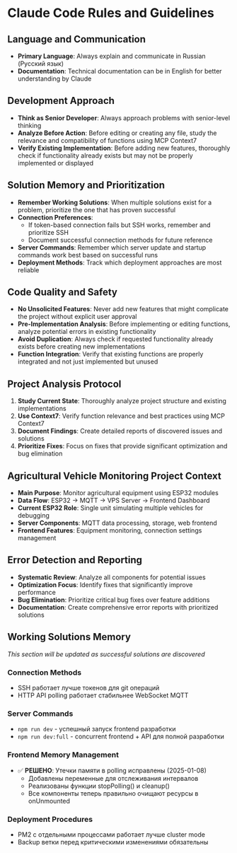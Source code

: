 # Claude Code Rules and Guidelines

## Language and Communication
- **Primary Language**: Always explain and communicate in Russian (Русский язык)
- **Documentation**: Technical documentation can be in English for better understanding by Claude

## Development Approach
- **Think as Senior Developer**: Always approach problems with senior-level thinking
- **Analyze Before Action**: Before editing or creating any file, study the relevance and compatibility of functions using MCP Context7
- **Verify Existing Implementation**: Before adding new features, thoroughly check if functionality already exists but may not be properly implemented or displayed

## Solution Memory and Prioritization
- **Remember Working Solutions**: When multiple solutions exist for a problem, prioritize the one that has proven successful
- **Connection Preferences**: 
  - If token-based connection fails but SSH works, remember and prioritize SSH
  - Document successful connection methods for future reference
- **Server Commands**: Remember which server update and startup commands work best based on successful runs
- **Deployment Methods**: Track which deployment approaches are most reliable

## Code Quality and Safety
- **No Unsolicited Features**: Never add new features that might complicate the project without explicit user approval
- **Pre-Implementation Analysis**: Before implementing or editing functions, analyze potential errors in existing functionality
- **Avoid Duplication**: Always check if requested functionality already exists before creating new implementations
- **Function Integration**: Verify that existing functions are properly integrated and not just implemented but unused

## Project Analysis Protocol
1. **Study Current State**: Thoroughly analyze project structure and existing implementations
2. **Use Context7**: Verify function relevance and best practices using MCP Context7
3. **Document Findings**: Create detailed reports of discovered issues and solutions
4. **Prioritize Fixes**: Focus on fixes that provide significant optimization and bug elimination

## Agricultural Vehicle Monitoring Project Context
- **Main Purpose**: Monitor agricultural equipment using ESP32 modules
- **Data Flow**: ESP32 → MQTT → VPS Server → Frontend Dashboard
- **Current ESP32 Role**: Single unit simulating multiple vehicles for debugging
- **Server Components**: MQTT data processing, storage, web frontend
- **Frontend Features**: Equipment monitoring, connection settings management

## Error Detection and Reporting
- **Systematic Review**: Analyze all components for potential issues
- **Optimization Focus**: Identify fixes that significantly improve performance
- **Bug Elimination**: Prioritize critical bug fixes over feature additions
- **Documentation**: Create comprehensive error reports with prioritized solutions

## Working Solutions Memory
*This section will be updated as successful solutions are discovered*

### Connection Methods
- SSH работает лучше токенов для git операций
- HTTP API polling работает стабильнее WebSocket MQTT

### Server Commands
- `npm run dev` - успешный запуск frontend разработки
- `npm run dev:full` - concurrent frontend + API для полной разработки

### Frontend Memory Management
- ✅ **РЕШЕНО**: Утечки памяти в polling исправлены (2025-01-08)
  - Добавлены переменные для отслеживания интервалов
  - Реализованы функции stopPolling() и cleanup() 
  - Все компоненты теперь правильно очищают ресурсы в onUnmounted

### Deployment Procedures
- PM2 с отдельными процессами работает лучше cluster mode
- Backup ветки перед критическими изменениями обязательны